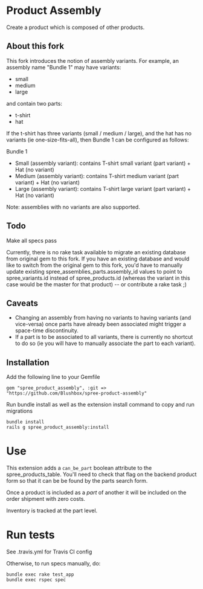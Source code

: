 # Product Assembly

Create a product which is composed of other products.

## About this fork

This fork introduces the notion of assembly variants. For example, an assembly name "Bundle 1" may have variants:

- small
- medium
- large

and contain two parts:

- t-shirt
- hat

If the t-shirt has three variants (small / medium / large), and the hat has no variants (ie one-size-fits-all), then Bundle 1 can be configured as follows:

Bundle 1
- Small (assembly variant): contains T-shirt small variant (part variant) + Hat (no variant)
- Medium (assembly variant): contains T-shirt medium variant (part variant) + Hat (no variant)
- Large (assembly variant): contains T-shirt large variant (part variant) + Hat (no variant)

Note: assemblies with no variants are also supported.

## Todo

Make all specs pass

Currently, there is no rake task available to migrate an existing database from original gem to this fork.  If you have an existing database and would like to switch from the original gem to this fork, you'd have to manually update existing spree_assemblies_parts.assembly_id values to point to spree_variants.id instead of spree_products.id (whereas the variant in this case would be the master for that product) -- or contribute a rake task ;)

## Caveats

- Changing an assembly from having no variants to having variants (and vice-versa) once parts have already been associated might trigger a space-time discontinuity.
- If a part is to be associated to all variants, there is currently no shortcut to do so (ie you will have to manually associate the part to each variant).

## Installation

Add the following line to your Gemfile

    gem "spree_product_assembly", :git => "https://github.com/Blushbox/spree-product-assembly"

Run bundle install as well as the extension install command to copy and run migrations

    bundle install
    rails g spree_product_assembly:install

# Use

This extension adds a `can_be_part` boolean attribute to the spree_products_table.
You'll need to check that flag on the backend product form so that it can be
be found by the parts search form.

Once a product is included as a _part_ of another it will be included on the order
shipment with zero costs.

Inventory is tracked at the part level.

# Run tests

See .travis.yml for Travis CI config

Otherwise, to run specs manually, do:

    bundle exec rake test_app
    bundle exec rspec spec
